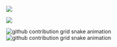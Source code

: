 <!--
**cmdjulian/cmdjulian** is a ✨ _special_ ✨ repository because its `README.md` (this file) appears on your GitHub profile.

Here are some ideas to get you started:

- 🔭 I’m currently working on ...
- 🌱 I’m currently learning ...
- 👯 I’m looking to collaborate on ...
- 🤔 I’m looking for help with ...
- 💬 Ask me about ...
- 📫 How to reach me: ...
- 😄 Pronouns: ...
- ⚡ Fun fact: ...
-->

![](https://github-readme-stats.vercel.app/api?username=cmdjulian&count_private=true&include_all_commits=true&theme=react&show_icons=true)

![](https://github-readme-stats.vercel.app/api/top-langs/?username=cmdjulian&layout=compact&show_icons=true&theme=react)

<!--🐍📈SNAKEGRAPH / 🌐WEBSITE: https://github.com/Platane/snk -->
![github contribution grid snake animation](https://raw.githubusercontent.com/cmdjulian/cmdjulian/output/github-contribution-grid-snake-dark.svg#gh-dark-mode-only)![github contribution grid snake animation](https://raw.githubusercontent.com/cmdjulian/cmdjulian/output/github-contribution-grid-snake.svg#gh-light-mode-only)
